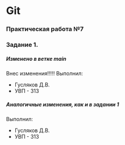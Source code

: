 # Git
### Практическая работа №7
### Задание 1.
##### Изменено в ветке main
Внес изменения!!!!!
Выполнил:
* Гусляков Д.В.
* УВП - 313
##### Аналогичные изменения, как и в задании 1
Выполнил:
* Гусляков Д.В.
* УВП - 313


